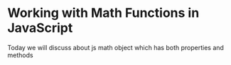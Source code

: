 # Working with Math Functions in JavaScript
Today we will discuss about js math object which has both properties and methods

